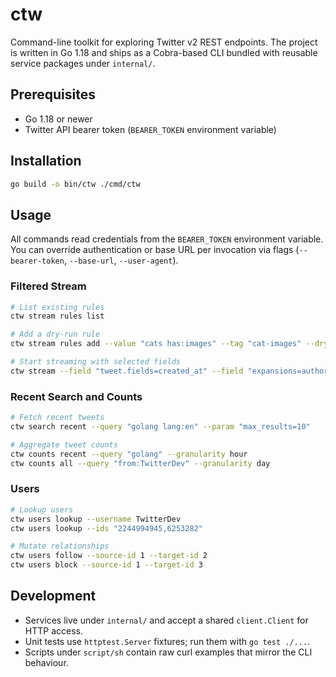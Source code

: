 # ctw

Command-line toolkit for exploring Twitter v2 REST endpoints. The project is written in Go 1.18 and ships as a Cobra-based CLI bundled with reusable service packages under `internal/`.

## Prerequisites

- Go 1.18 or newer
- Twitter API bearer token (`BEARER_TOKEN` environment variable)

## Installation

```bash
go build -o bin/ctw ./cmd/ctw
```

## Usage

All commands read credentials from the `BEARER_TOKEN` environment variable. You can override authentication or base URL per invocation via flags (`--bearer-token`, `--base-url`, `--user-agent`).

### Filtered Stream

```bash
# List existing rules
ctw stream rules list

# Add a dry-run rule
ctw stream rules add --value "cats has:images" --tag "cat-images" --dry-run

# Start streaming with selected fields
ctw stream --field "tweet.fields=created_at" --field "expansions=author_id"
```

### Recent Search and Counts

```bash
# Fetch recent tweets
ctw search recent --query "golang lang:en" --param "max_results=10"

# Aggregate tweet counts
ctw counts recent --query "golang" --granularity hour
ctw counts all --query "from:TwitterDev" --granularity day
```

### Users

```bash
# Lookup users
ctw users lookup --username TwitterDev
ctw users lookup --ids "2244994945,6253282"

# Mutate relationships
ctw users follow --source-id 1 --target-id 2
ctw users block --source-id 1 --target-id 3
```

## Development

- Services live under `internal/` and accept a shared `client.Client` for HTTP access.
- Unit tests use `httptest.Server` fixtures; run them with `go test ./...`.
- Scripts under `script/sh` contain raw curl examples that mirror the CLI behaviour.
